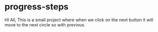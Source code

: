 # progress-steps
HI All,
This is a small project where when we click on the next button it will move to the next circle so with previous.
